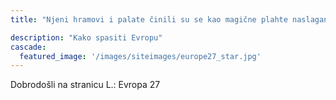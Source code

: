 ```yaml
---
title: "Njeni hramovi i palate činili su se kao magične plahte naslagane do neba."

description: "Kako spasiti Evropu"
cascade:
  featured_image: '/images/siteimages/europe27_star.jpg'
---
```

Dobrodošli na stranicu L.: Evropa 27